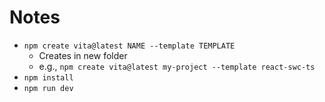 # Notes

-   `npm create vita@latest NAME --template TEMPLATE`
    -   Creates in new folder
    -   e.g., `npm create vita@latest my-project --template react-swc-ts`
-   `npm install`
-   `npm run dev`